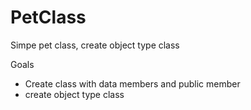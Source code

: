 # PetClass
Simpe pet class, create object type class


Goals
- Create class with data members and public member
- create object type class
